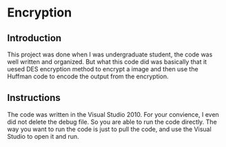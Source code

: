 # Encryption
## Introduction
  This project was done when I was undergraduate student, the code was well written and organized. But what this code did was basically that it uesed DES encryption method to encrypt a image and then use the Huffman code to encode the output from the encryption.
## Instructions
  The code was written in the Visual Studio 2010. For your convience, I even did not delete the debug file. So you are able to run the code directly. The way you want to run the code is just to pull the code, and use the Visual Studio to open it and run.
